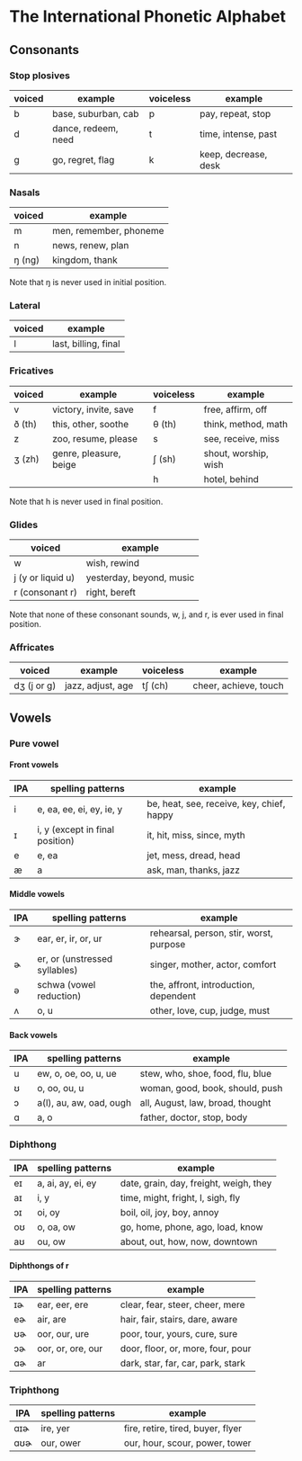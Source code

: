 # The International Phonetic Alphabet

## Consonants

### Stop plosives
|voiced|example|voiceless|example|
|--|--|--|--|
|b|base, suburban, cab|p|pay, repeat, stop|
|d|dance, redeem, need|t|time, intense, past|
|g|go, regret, flag|k|keep, decrease, desk|

### Nasals
|voiced|example|
|--|--|
|m|men, remember, phoneme|
|n|news, renew, plan|
|ŋ (ng)|kingdom, thank|

Note that ŋ is never used in initial position.

### Lateral
|voiced|example|
|--|--|
|l|last, billing, final|

### Fricatives
|voiced|example|voiceless|example|
|--|--|--|--|
|v|victory, invite, save|f|free, affirm, off|
|ð (th)|this, other, soothe|θ (th)|think, method, math|
|z|zoo, resume, please|s|see, receive, miss|
|ʒ (zh)|genre, pleasure, beige|ʃ (sh)|shout, worship, wish|
| | |h|hotel, behind|

Note that h is never used in final position.

### Glides
|voiced|example|
|--|--|
|w|wish, rewind|
|j (y or liquid u)|yesterday, beyond, music|
|r (consonant r)|right, bereft|

Note that none of these consonant sounds, w, j, and r, is ever used in final position.

### Affricates
|voiced|example|voiceless|example|
|--|--|--|--|
|dʒ (j or g)|jazz, adjust, age|tʃ (ch)|cheer, achieve, touch|

## Vowels

### Pure vowel

#### Front vowels
|IPA|spelling patterns|example|
|--|--|--|
|i|e, ea, ee, ei, ey, ie, y|be, heat, see, receive, key, chief, happy|
|ɪ|i, y (except in final position)|it, hit, miss, since, myth|
|e|e, ea|jet, mess, dread, head|
|æ|a|ask, man, thanks, jazz|

#### Middle vowels
|IPA|spelling patterns|example|
|--|--|--|
|ɝ|ear, er, ir, or, ur|rehearsal, person, stir, worst, purpose|
|ɚ|er, or (unstressed syllables)|singer, mother, actor, comfort|
|ə|schwa (vowel reduction)|the, affront, introduction, dependent|
|ʌ|o, u|other, love, cup, judge, must|

#### Back vowels
|IPA|spelling patterns|example|
|--|--|--|
|u|ew, o, oe, oo, u, ue|stew, who, shoe, food, flu, blue|
|ʊ|o, oo, ou, u|woman, good, book, should, push|
|ɔ|a(l), au, aw, oad, ough|all, August, law, broad, thought|
|ɑ|a, o|father, doctor, stop, body|

### Diphthong
|IPA|spelling patterns|example|
|--|--|--|
|eɪ|a, ai, ay, ei, ey|date, grain, day, freight, weigh, they|
|aɪ|i, y|time, might, fright, I, sigh, fly|
|ɔɪ|oi, oy|boil, oil, joy, boy, annoy|
|oʊ|o, oa, ow|go, home, phone, ago, load, know|
|aʊ|ou, ow|about, out, how, now, downtown|

#### Diphthongs of r
|IPA|spelling patterns|example|
|--|--|--|
|ɪɚ|ear, eer, ere|clear, fear, steer, cheer, mere|
|eɚ|air, are|hair, fair, stairs, dare, aware|
|ʊɚ|oor, our, ure|poor, tour, yours, cure, sure|
|ɔɚ|oor, or, ore, our|door, floor, or, more, four, pour|
|ɑɚ|ar|dark, star, far, car, park, stark|

### Triphthong
|IPA|spelling patterns|example|
|--|--|--|
|ɑɪɚ|ire, yer|fire, retire, tired, buyer, flyer|
|ɑʊɚ|our, ower|our, hour, scour, power, tower|
